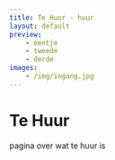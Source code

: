 ```yaml
---
title: Te Huur - huur
layout: default
preview:
    - eentje
    - tweede
    - derde
images:
    - /img/ingang.jpg
---
```


# Te Huur 
pagina over wat te huur is
